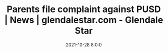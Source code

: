 ---
"title": "Parents file complaint against PUSD | News | glendalestar.com - Glendale Star"
"date": "2021-10-28 8:0:0"
"feed_name": "GOOGLENEWSINDUSTRIAL"
"feed_website": "https://news.google.com/search?q=industrial%2Bincident&hl=en-US&gl=US&ceid=US:en"
"feed_rss": "https://news.google.com/rss/search?q=industrial%2Bincident&hl=en-US&gl=US&ceid=US:en"
"link": "https://www.glendalestar.com/news/article_fc4c1c18-3799-11ec-a990-b7140e9eee1a.html"
"source": "{'href': 'https://www.glendalestar.com', 'title': 'Glendale Star'}"
"file": "_posts/2021-1-1-e3781c86012912a114351d66e62898474d1da44f.md"
"accident": "0"
"drilling": "0"
"dead": "0"
"injured": "0"
"arrested": "0"
"place": "unknown place"
"where": "unknown site"
"causes": "unknown"
"place_uri": "unknown place"
---